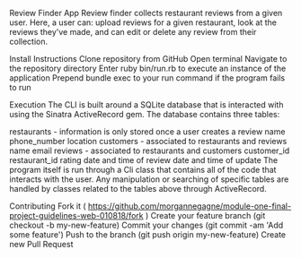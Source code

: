 Review Finder App
Review finder collects restaurant reviews from a 
given user. Here, a user can: upload reviews for a given 
restaurant, look at the reviews they've made, and can edit 
or delete any review from their collection.

Install Instructions
Clone repository from GitHub
Open terminal
Navigate to the repository directory
Enter ruby bin/run.rb to execute an instance of the application
Prepend bundle exec to your run command if the program fails to run

Execution
The CLI is built around a SQLite database that is interacted with using the Sinatra ActiveRecord gem. The database contains three tables:

restaurants - information is only stored once a user creates a review
name
phone_number
location
customers - associated to restaurants and reviews
name
email
reviews - associated to restaurants and customers
customer_id
restaurant_id
rating
date and time of review
date and time of update
The program itself is run through a Cli class that contains all of the code that interacts with the user. Any manipulation or searching of specific tables are handled by classes related to the tables above through ActiveRecord.

Contributing
Fork it ( https://github.com/morgannegagne/module-one-final-project-guidelines-web-010818/fork )
Create your feature branch (git checkout -b my-new-feature)
Commit your changes (git commit -am 'Add some feature')
Push to the branch (git push origin my-new-feature)
Create new Pull Request
